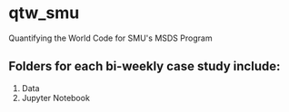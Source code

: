# qtw_smu
Quantifying the World Code for SMU's MSDS Program

## Folders for each bi-weekly case study include:
1) Data
2) Jupyter Notebook